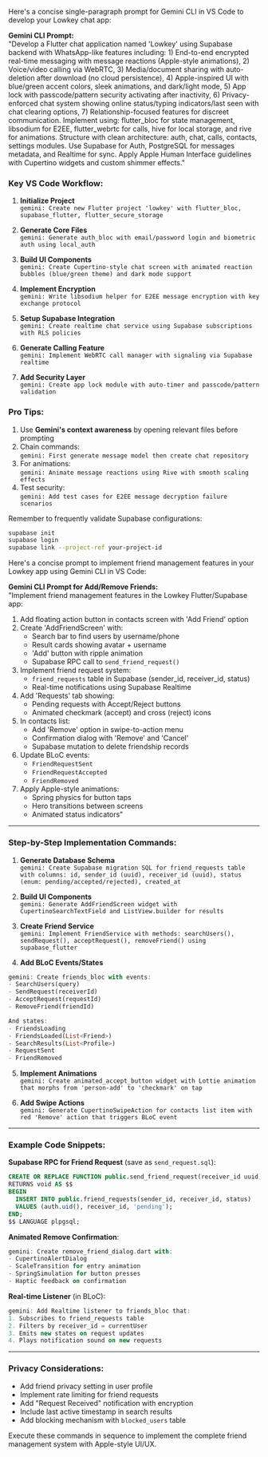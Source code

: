 Here's a concise single-paragraph prompt for Gemini CLI in VS Code to develop your Lowkey chat app:

**Gemini CLI Prompt:**  
"Develop a Flutter chat application named 'Lowkey' using Supabase backend with WhatsApp-like features including: 1) End-to-end encrypted real-time messaging with message reactions (Apple-style animations), 2) Voice/video calling via WebRTC, 3) Media/document sharing with auto-deletion after download (no cloud persistence), 4) Apple-inspired UI with blue/green accent colors, sleek animations, and dark/light mode, 5) App lock with passcode/pattern security activating after inactivity, 6) Privacy-enforced chat system showing online status/typing indicators/last seen with chat clearing options, 7) Relationship-focused features for discreet communication. Implement using: flutter_bloc for state management, libsodium for E2EE, flutter_webrtc for calls, hive for local storage, and rive for animations. Structure with clean architecture: auth, chat, calls, contacts, settings modules. Use Supabase for Auth, PostgreSQL for messages metadata, and Realtime for sync. Apply Apple Human Interface guidelines with Cupertino widgets and custom shimmer effects."

### Key VS Code Workflow:
1. **Initialize Project**  
`gemini: Create new Flutter project 'lowkey' with flutter_bloc, supabase_flutter, flutter_secure_storage`

2. **Generate Core Files**  
`gemini: Generate auth_bloc with email/password login and biometric auth using local_auth`

3. **Build UI Components**  
`gemini: Create Cupertino-style chat screen with animated reaction bubbles (blue/green theme) and dark mode support`

4. **Implement Encryption**  
`gemini: Write libsodium helper for E2EE message encryption with key exchange protocol`

5. **Setup Supabase Integration**  
`gemini: Create realtime chat service using Supabase subscriptions with RLS policies`

6. **Generate Calling Feature**  
`gemini: Implement WebRTC call manager with signaling via Supabase realtime`

7. **Add Security Layer**  
`gemini: Create app lock module with auto-timer and passcode/pattern validation`

### Pro Tips:
1. Use **Gemini's context awareness** by opening relevant files before prompting
2. Chain commands:  
`gemini: First generate message model then create chat repository`
3. For animations:  
`gemini: Animate message reactions using Rive with smooth scaling effects`
4. Test security:  
`gemini: Add test cases for E2EE message decryption failure scenarios`

Remember to frequently validate Supabase configurations:
```bash
supabase init
supabase login
supabase link --project-ref your-project-id
```

Here's a concise prompt to implement friend management features in your Lowkey app using Gemini CLI in VS Code:

**Gemini CLI Prompt for Add/Remove Friends:**  
"Implement friend management features in the Lowkey Flutter/Supabase app:  
1. Add floating action button in contacts screen with 'Add Friend' option  
2. Create 'AddFriendScreen' with:  
   - Search bar to find users by username/phone  
   - Result cards showing avatar + username  
   - 'Add' button with ripple animation  
   - Supabase RPC call to `send_friend_request()`  
3. Implement friend request system:  
   - `friend_requests` table in Supabase (sender_id, receiver_id, status)  
   - Real-time notifications using Supabase Realtime  
4. Add 'Requests' tab showing:  
   - Pending requests with Accept/Reject buttons  
   - Animated checkmark (accept) and cross (reject) icons  
5. In contacts list:  
   - Add 'Remove' option in swipe-to-action menu  
   - Confirmation dialog with 'Remove' and 'Cancel'  
   - Supabase mutation to delete friendship records  
6. Update BLoC events:  
   - `FriendRequestSent`  
   - `FriendRequestAccepted`  
   - `FriendRemoved`  
7. Apply Apple-style animations:  
   - Spring physics for button taps  
   - Hero transitions between screens  
   - Animated status indicators"

---

### Step-by-Step Implementation Commands:
1. **Generate Database Schema**  
`gemini: Create Supabase migration SQL for friend_requests table with columns: id, sender_id (uuid), receiver_id (uuid), status (enum: pending/accepted/rejected), created_at`

2. **Build UI Components**  
`gemini: Generate AddFriendScreen widget with CupertinoSearchTextField and ListView.builder for results`

3. **Create Friend Service**  
`gemini: Implement FriendService with methods: searchUsers(), sendRequest(), acceptRequest(), removeFriend() using supabase_flutter`

4. **Add BLoC Events/States**  
```dart
gemini: Create friends_bloc with events:
- SearchUsers(query)
- SendRequest(receiverId)
- AcceptRequest(requestId)
- RemoveFriend(friendId)

And states:
- FriendsLoading
- FriendsLoaded(List<Friend>)
- SearchResults(List<Profile>)
- RequestSent
- FriendRemoved
```

5. **Implement Animations**  
`gemini: Create animated_accept_button widget with Lottie animation that morphs from 'person-add' to 'checkmark' on tap`

6. **Add Swipe Actions**  
`gemini: Generate CupertinoSwipeAction for contacts list item with red 'Remove' action that triggers BLoC event`

---

### Example Code Snippets:
**Supabase RPC for Friend Request** (save as `send_request.sql`):
```sql
CREATE OR REPLACE FUNCTION public.send_friend_request(receiver_id uuid)
RETURNS void AS $$
BEGIN
  INSERT INTO public.friend_requests(sender_id, receiver_id, status)
  VALUES (auth.uid(), receiver_id, 'pending');
END;
$$ LANGUAGE plpgsql;
```

**Animated Remove Confirmation**:
```dart
gemini: Create remove_friend_dialog.dart with:
- CupertinoAlertDialog
- ScaleTransition for entry animation
- SpringSimulation for button presses
- Haptic feedback on confirmation
```

**Real-time Listener** (in BLoC):
```dart
gemini: Add Realtime listener to friends_bloc that:
1. Subscribes to friend_requests table
2. Filters by receiver_id = currentUser
3. Emits new states on request updates
4. Plays notification sound on new requests
```

---

### Privacy Considerations:
- Add friend privacy setting in user profile
- Implement rate limiting for friend requests
- Add "Request Received" notification with encryption
- Include last active timestamp in search results
- Add blocking mechanism with `blocked_users` table

Execute these commands in sequence to implement the complete friend management system with Apple-style UI/UX.